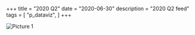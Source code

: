 +++
title = "2020 Q2"
date = "2020-06-30"
description = "2020 Q2 feed"
tags = [
    "p_dataviz",
]
+++

![Picture 1](/images/2020Q2_feed.png)